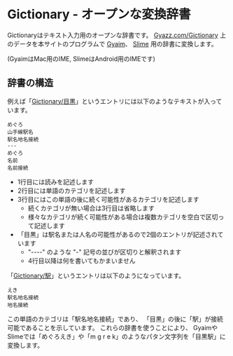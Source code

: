 # Gictionary - オープンな変換辞書
Gictionaryはテキスト入力用のオープンな辞書です。
<a href="http://Gyazz.com/Gictionary">Gyazz.com/Gictionary</a>
上のデータを本サイトのプログラムで
<a href="http://GitHub.com/Gyaim">Gyaim</a>、
<a href="http://GitHub.com/Slime">Slime</a>
用の辞書に変換します。

(GyaimはMac用のIME, SlimeはAndroid用のIMEです)

## 辞書の構造

例えば「<a href="http://Gyazz.com/Gictionary/目黒">Gictionary/目黒</a>」というエントリには以下のようなテキストが入っています。

    めぐろ
    山手線駅名
    駅名地名接続
    ---
    めぐろ
    名前
    名前接続

- 1行目には読みを記述します
- 2行目には単語のカテゴリを記述します
- 3行目にはこの単語の後に続く可能性があるカテゴリを記述します
  - 続くカテゴリが無い場合は3行目は省略します
  - 様々なカテゴリが続く可能性がある場合は複数カテゴリを空白で区切って記述します
- 「目黒」は駅名または人名の可能性があるので2個のエントリが記述されています
  - "----" のような "-" 記号の並びが区切りと解釈されます
  - 4行目以降は何を書いてもかまいません

「<a href="http://Gyazz.com/Gictionary/駅">Gictionary/駅</a>」というエントリは以下のようになっています。
  
    えき
    駅名地名接続
    地名接続

この単語のカテゴリは「駅名地名接続」であり、
「目黒」の後に「駅」が接続可能であることを示しています。
これらの辞書を使うことにより、
GyaimやSlimeでは「めぐろえき」や「m g r e k」のようなパタン文字列を「目黒駅」に変換します。



